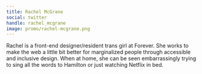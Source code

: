 ```yaml
---
title: Rachel McGrane
social: twitter
handle: rachel_mcgrane
image: promo/rachel-mcgrane.png
---
```


Rachel is a front-end designer/resident trans girl at Forever. She works to make the web a little bit better for marginalized people through accessible and inclusive design. When at home, she can be seen embarrassingly trying to sing all the words to Hamilton or just watching Netflix in bed.
